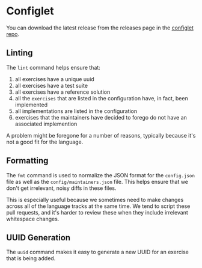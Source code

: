 # Configlet

You can download the latest release from the releases page in the [configlet repo](https://github.com/exercism/configlet/releases).

## Linting

The `lint` command helps ensure that:

1. all exercises have a unique uuid
1. all exercises have a test suite
1. all exercises have a reference solution
1. all the `exercises` that are listed in the configuration have, in fact, been implemented
1. all implementations are listed in the configuration
1. exercises that the maintainers have decided to forego do not have an associated implemention

A problem might be foregone for a number of reasons, typically because it's not a good fit for the language.

## Formatting

The `fmt` command is used to normalize the JSON format for the `config.json` file as well as the `config/maintainers.json` file.
This helps ensure that we don't get irrelevant, noisy diffs in these files.

This is especially useful because we sometimes need to make changes across all of the language tracks at the same time.
We tend to script these pull requests, and it's harder to review these when they include irrelevant whitespace changes.

## UUID Generation

The `uuid` command makes it easy to generate a new UUID for an exercise that is being added.
